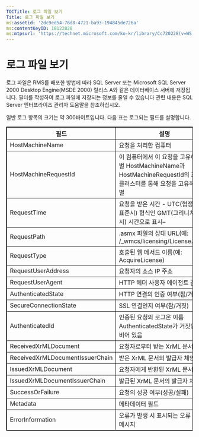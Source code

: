 ```yaml
---
TOCTitle: 로그 파일 보기
Title: 로그 파일 보기
ms:assetid: '2dc9ed54-76d8-4721-ba93-194845de726a'
ms:contentKeyID: 18122828
ms:mtpsurl: 'https://technet.microsoft.com/ko-kr/library/Cc720228(v=WS.10)'
---
```


로그 파일 보기
==============

로그 파일은 RMS를 배포한 방법에 따라 SQL Server 또는 Microsoft SQL Server 2000 Desktop Engine(MSDE 2000) 릴리스 A와 같은 데이터베이스 서버에 저장됩니다. 필터를 작성하여 로그 파일에 저장되는 정보를 줄일 수 있습니다 관련 내용은 SQL Server 엔터프라이즈 관리자 도움말을 참조하십시오.

일반 로그 항목의 크기는 약 300바이트입니다. 다음 표는 로그되는 필드를 설명합니다.



<p> </p> 
<table style="border:1px solid black;">
<colgroup>
<col width="50%" />
<col width="50%" />
</colgroup>
<thead>
<tr class="header">
<th style="border:1px solid black;" >필드</th>
<th style="border:1px solid black;" >설명</th>
</tr>
</thead>
<tbody>
<tr class="odd">
<td style="border:1px solid black;">HostMachineName</td>
<td style="border:1px solid black;">요청을 처리한 컴퓨터</td>
</tr>
<tr class="even">
<td style="border:1px solid black;">HostMachineRequestId</td>
<td style="border:1px solid black;">이 컴퓨터에서 이 요청을 고유하게 식별 HostMachineName과 HostMachineRequestId의 조합은 클러스터를 통해 요청을 고유하게 식별</td>
</tr>
<tr class="odd">
<td style="border:1px solid black;">RequestTime</td>
<td style="border:1px solid black;">요청을 받은 시간 - UTC(협정 세계 표준시) 형식인 GMT(그리니치 표준시) 시간으로 표시–</td>
</tr>
<tr class="even">
<td style="border:1px solid black;">RequestPath</td>
<td style="border:1px solid black;">.asmx 파일의 상대 URL(예: /_wmcs/licensing/License.asmx)</td>
</tr>
<tr class="odd">
<td style="border:1px solid black;">RequestType</td>
<td style="border:1px solid black;">호출된 웹 메서드 이름(예: AcquireLicense)</td>
</tr>
<tr class="even">
<td style="border:1px solid black;">RequestUserAddress</td>
<td style="border:1px solid black;">요청자의 소스 IP 주소</td>
</tr>
<tr class="odd">
<td style="border:1px solid black;">RequestUserAgent</td>
<td style="border:1px solid black;">HTTP 헤더 사용자 에이전트 값</td>
</tr>
<tr class="even">
<td style="border:1px solid black;">AuthenticatedState</td>
<td style="border:1px solid black;">HTTP 연결의 인증 여부(참/거짓)</td>
</tr>
<tr class="odd">
<td style="border:1px solid black;">SecureConnectionState</td>
<td style="border:1px solid black;">SSL 연결인지 여부(참/거짓)</td>
</tr>
<tr class="even">
<td style="border:1px solid black;">AuthenticatedId</td>
<td style="border:1px solid black;">인증된 요청의 로그온 이름 AuthenticatedState가 거짓인 경우 비어 있음</td>
</tr>
<tr class="odd">
<td style="border:1px solid black;">ReceivedXrMLDocument</td>
<td style="border:1px solid black;">요청자로부터 받는 XrML 문서</td>
</tr>
<tr class="even">
<td style="border:1px solid black;">ReceivedXrMLDocumentIssuerChain</td>
<td style="border:1px solid black;">받은 XrML 문서의 발급자 체인</td>
</tr>
<tr class="odd">
<td style="border:1px solid black;">IssuedXrMLDocument</td>
<td style="border:1px solid black;">요청자에게 반환된 XrML 문서</td>
</tr>
<tr class="even">
<td style="border:1px solid black;">IssuedXrMLDocumentIssuerChain</td>
<td style="border:1px solid black;">발급된 XrML 문서의 발급자 체인</td>
</tr>
<tr class="odd">
<td style="border:1px solid black;">SuccessOrFailure</td>
<td style="border:1px solid black;">요청의 성공 여부(성공/실패)</td>
</tr>
<tr class="even">
<td style="border:1px solid black;">Metadata</td>
<td style="border:1px solid black;">메타데이터 필드</td>
</tr>
<tr class="odd">
<td style="border:1px solid black;">ErrorInformation</td>
<td style="border:1px solid black;">오류가 발생 시 표시되는 오류 설명 메시지</td>
</tr>
</tbody>
</table>
